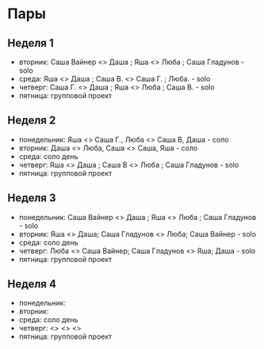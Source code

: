 # Пары

## Неделя 1

- вторник: Саша Вайнер <> Даша ; Яша <> Люба ; Cаша Гладунов - solo
- среда: Яша <> Даша ; Саша В. <> Саша Г. ; Люба. - solo
- четверг: Саша Г. <> Даша ; Яша <> Люба ; Cаша В. - solo
- пятница: групповой проект

## Неделя 2
- понедельник:  Яша <> Саша Г., Люба  <> Саша В, Даша - соло
- вторник:  Даша <> Люба, Саша  <> Саша, Яша - соло
- среда: соло день
- четверг: Яша <> Даша ; Саша В <> Люба ; Cаша Гладунов - solo
- пятница: групповой проект

## Неделя 3
- понедельник: Саша Вайнер <> Даша ; Яша <> Люба ; Cаша Гладунов - solo
- вторник: Яша <> Даша; Cаша Гладунов <> Люба; Саша Вайнер - solo
- среда: соло день
- четверг: Люба <> Саша Вайнер; Cаша Гладунов <> Яша; Даша - solo
- пятница: групповой проект

## Неделя 4
- понедельник: 
- вторник: 
- среда: соло день
- четверг: <> <> <>
- пятница: групповой проект
